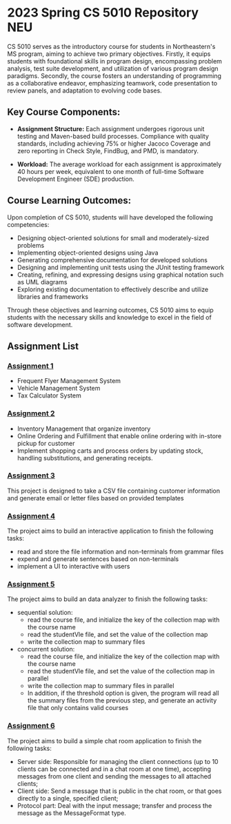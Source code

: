 # 2023 Spring CS 5010 Repository NEU

CS 5010 serves as the introductory course for students in Northeastern's MS program, aiming to achieve two primary objectives. Firstly, it equips students with foundational skills in program design, encompassing problem analysis, test suite development, and utilization of various program design paradigms. Secondly, the course fosters an understanding of programming as a collaborative endeavor, emphasizing teamwork, code presentation to review panels, and adaptation to evolving code bases.

## **Key Course Components:**

- **Assignment Structure:** Each assignment undergoes rigorous unit testing and Maven-based build processes. Compliance with quality standards, including achieving 75% or higher Jacoco Coverage and zero reporting in Check Style, FindBug, and PMD, is mandatory.
  
- **Workload:** The average workload for each assignment is approximately 40 hours per week, equivalent to one month of full-time Software Development Engineer (SDE) production.

## **Course Learning Outcomes:**

Upon completion of CS 5010, students will have developed the following competencies:

- Designing object-oriented solutions for small and moderately-sized problems
- Implementing object-oriented designs using Java
- Generating comprehensive documentation for developed solutions
- Designing and implementing unit tests using the JUnit testing framework
- Creating, refining, and expressing designs using graphical notation such as UML diagrams
- Exploring existing documentation to effectively describe and utilize libraries and frameworks

Through these objectives and learning outcomes, CS 5010 aims to equip students with the necessary skills and knowledge to excel in the field of software development.

## Assignment List

### [Assignment 1](https://github.com/kiritoast/CS5010-Program-Design-Paradigms/tree/main/assignment1)

- Frequent Flyer Management System
- Vehicle Management System
- Tax Calculator System

### [Assignment 2](https://github.com/kiritoast/CS5010-Program-Design-Paradigms/tree/main/assignment2)
- Inventory Management that organize inventory
- Online Ordering and Fulfillment that enable online ordering with in-store pickup for customer
- Implement shopping carts and process orders by updating stock, handling substitutions, and generating receipts.

### [Assignment 3](https://github.com/kiritoast/CS5010-Program-Design-Paradigms/tree/main/assignment3)
This project is designed to take a CSV file containing customer information and generate email or letter files based on provided templates

### [Assignment 4](https://github.com/kiritoast/CS5010-Program-Design-Paradigms/tree/main/Assignment4)

The project aims to build an interactive application to finish the following tasks:
- read and store the file information and non-terminals from grammar files
- expend and generate sentences based on non-terminals
- implement a UI to interactive with users


### [Assignment 5](https://github.com/kiritoast/CS5010-Program-Design-Paradigms/tree/main/Assignment5)

The project aims to build an data analyzer to finish the following tasks:
- sequential solution:
    - read the course file, and initialize the key of the collection map with the course name
    - read the studentVle file, and set the value of the collection map
    - write the collection map to summary files
- concurrent solution:
    - read the course file, and initialize the key of the collection map with the course name
    - read the studentVle file, and set the value of the collection map in parallel
    - write the collection map to summary files in parallel
    - In addition, if the threshold option is given, the program will read all the summary files from the previous step, and generate an activity file that only contains valid courses


### [Assignment 6](https://github.com/kiritoast/CS5010-Program-Design-Paradigms/tree/main/Assignment6)

The project aims to build a simple chat room application to finish the following tasks:
- Server side: Responsible for managing the client connections (up to 10 clients can be connected and in a chat room at one time), accepting messages from one client and sending the messages to all attached clients;
- Client side: Send a message that is public in the chat room, or that goes directly to a single, specified client;
- Protocol part: Deal with the input message; transfer and process the message as the MessageFormat type.
